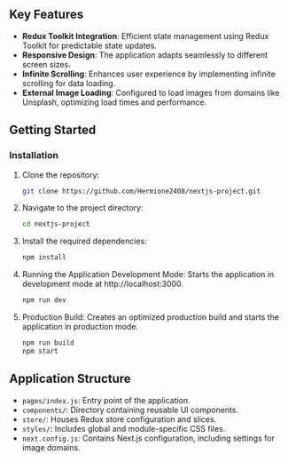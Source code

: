 ## Key Features

- **Redux Toolkit Integration**: Efficient state management using Redux Toolkit for predictable state updates.
- **Responsive Design**: The application adapts seamlessly to different screen sizes.
- **Infinite Scrolling**: Enhances user experience by implementing infinite scrolling for data loading.
- **External Image Loading**: Configured to load images from domains like Unsplash, optimizing load times and performance.

## Getting Started

### Installation

1. Clone the repository:
   ```bash
   git clone https://github.com/Hermione2408/nextjs-project.git
2. Navigate to the project directory:
   ```bash
   cd nextjs-project
3. Install the required dependencies:
    ```bash
    npm install
4. Running the Application
Development Mode: Starts the application in development mode at http://localhost:3000.
    ```bash
    npm run dev
5. Production Build: Creates an optimized production build and starts the application in production mode.
    ```bash
    npm run build
    npm start
    
## Application Structure

- `pages/index.js`: Entry point of the application.
- `components/`: Directory containing reusable UI components.
- `store/`: Houses Redux store configuration and slices.
- `styles/`: Includes global and module-specific CSS files.
- `next.config.js`: Contains Next.js configuration, including settings for image domains.
